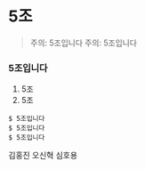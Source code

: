5조
==============

> 주의: 5조입니다
> 주의: 5조입니다


### 5조입니다

1. 5조
2. 5조

```5조예요
$ 5조입니다
$ 5조입니다
$ 5조입니다
```

김홍진
오신혁
심호용
